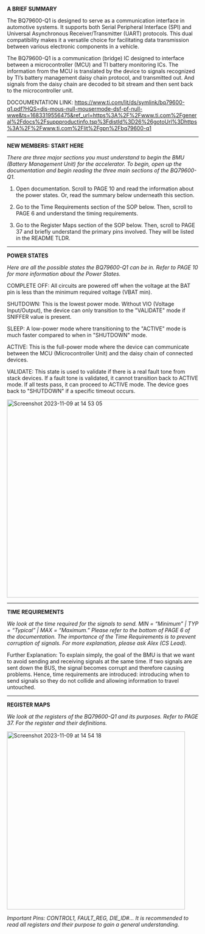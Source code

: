 **A BRIEF SUMMARY**

The BQ79600-Q1 is designed to serve as a communication interface in automotive systems. It supports both Serial Peripheral Interface (SPI) and Universal Asynchronous Receiver/Transmitter (UART) protocols. This dual compatibility makes it a versatile choice for facilitating data transmission between various electronic components in a vehicle. 

The BQ79600-Q1 is a communication (bridge) IC designed to interface between a microcontroller (MCU) and TI battery monitoring ICs. The information from the MCU is translated by the device to signals recognized by TI’s battery management daisy chain protocol, and transmitted out. And signals from the daisy chain are decoded to bit stream and then sent back to the microcontroller unit.

DOCOUMENTATION LINK: https://www.ti.com/lit/ds/symlink/bq79600-q1.pdf?HQS=dis-mous-null-mousermode-dsf-pf-null-wwe&ts=1683319556475&ref_url=https%3A%2F%2Fwww.ti.com%2Fgeneral%2Fdocs%2Fsuppproductinfo.tsp%3FdistId%3D26%26gotoUrl%3Dhttps%3A%2F%2Fwww.ti.com%2Flit%2Fgpn%2Fbq79600-q1

-------------------------------------------------------------------------------------------------------------

**NEW MEMBERS: START HERE**

_There are three major sections you must understand to begin the BMU (Battery Management Unit) for the accelerator. To begin, open up the documentation and begin reading the three main sections of the BQ79600-Q1._

1. Open documentation. Scroll to PAGE 10 and read the information about the power states. Or, read the summary below underneath this section. 

2. Go to the Time Requirements section of the SOP below. Then, scroll to PAGE 6 and understand the timing requirements.

3. Go to the Register Maps section of the SOP below. Then, scroll to PAGE 37 and briefly understand the primary pins involved. They will be listed in the README TLDR.

-------------------------------------------------------------------------------------------------------------

**POWER STATES**

_Here are all the possible states the BQ79600-Q1 can be in. Refer to PAGE 10 for more information about the Power States._

COMPLETE OFF: All circuits are powered off when the voltage at the BAT pin is less than the minimum required voltage (VBAT min).

SHUTDOWN: This is the lowest power mode. Without VIO (Voltage Input/Output), the device can only transition to the "VALIDATE" mode if SNIFFER value is present.

SLEEP: A low-power mode where transitioning to the "ACTIVE" mode is much faster compared to when in "SHUTDOWN" mode.

ACTIVE: This is the full-power mode where the device can communicate between the MCU (Microcontroller Unit) and the daisy chain of connected devices.

VALIDATE: This state is used to validate if there is a real fault tone from stack devices. If a fault tone is validated, it cannot transition back to ACTIVE mode. If all tests pass, it can proceed to ACTIVE mode. The device goes back to "SHUTDOWN" if a specific timeout occurs.

<img width="521" alt="Screenshot 2023-11-09 at 14 53 05" src="https://github.com/UCR-FSAE/24E_BMU/assets/117234817/df336d67-37d7-438a-8555-baaca77cdb7e">

-------------------------------------------------------------------------------------------------------------

**TIME REQUIREMENTS**

_We look at the time required for the signals to send. MIN = “Minimum” | TYP = “Typical” | MAX = “Maximum.” Please refer to the bottom of PAGE 6 of the documentation. The importance of the Time Requirements is to prevent corruption of signals. For more explanation, please ask Alex (CS Lead)._

Further Explanation: To explain simply, the goal of the BMU is that we want to avoid sending and receiving signals at the same time. If two signals are sent down the BUS, the signal becomes corrupt and therefore causing problems. Hence, time requirements are introduced: introducing when to send signals so they do not collide and allowing information to travel untouched. 

-------------------------------------------------------------------------------------------------------------

**REGISTER MAPS**

_We look at the registers of the BQ79600-Q1 and its purposes. Refer to PAGE 37. For the register and their definitions._

<img width="468" alt="Screenshot 2023-11-09 at 14 54 18" src="https://github.com/UCR-FSAE/24E_BMU/assets/117234817/f5ecd912-05de-41d0-a513-3dc147aa6c36">

_Important Pins: CONTROL1, FAULT_REG, DIE_ID#... It is recommended to read all registers and their purpose to gain a general understanding._


